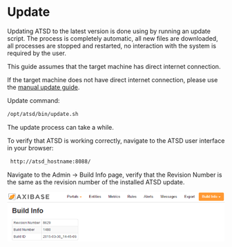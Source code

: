 # Update


Updating ATSD to the latest version is done using by running an update
script. The process is completely automatic, all new files are
downloaded, all processes are stopped and restarted, no interaction with
the system is required by the user.

This guide assumes that the target machine has direct internet
connection.

If the target machine does not have direct internet connection, please
use the [manual update
guide](update-manual.md "Update ATSD").

Update command:

```sh
/opt/atsd/bin/update.sh
```

The update process can take a while.

To verify that ATSD is working correctly, navigate to the ATSD user interface in your browser:

```sh
 http://atsd_hostname:8088/
```

Navigate to the Admin -\> Build Info page, verify that the Revision
Number is the same as the revision number of the installed ATSD update.

![](images/ATSD_build_info.png "ATSD_build_info")

